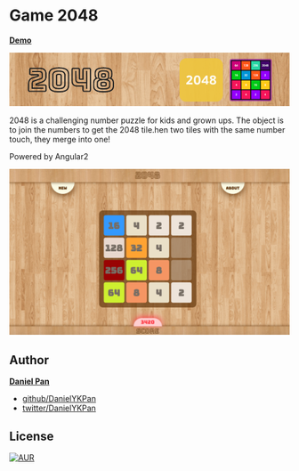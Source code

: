 # Game 2048

**[Demo](https://yk-game-2048.firebaseapp.com)**

<p align="center"><img style="text-align: center;" src="/assets/2048.png?raw=true"></p>
2048 is a challenging number puzzle for kids and grown ups. The object is to join the numbers to get the 2048 tile.hen two tiles with the same number touch, they merge into one!

Powered by Angular2
<p align="center"><img style="text-align: center;" src="/assets/game-shot.png?raw=true"></p>

## Author

 **[Daniel Pan]()**

 - [github/DanielYKPan](https://github.com/DanielYKPan)
 - [twitter/DanielYKPan](https://twitter.com/DanielYKPan)

## License

[![AUR](https://img.shields.io/aur/license/yaourt.svg?style=flat-square)](/LICENSE)